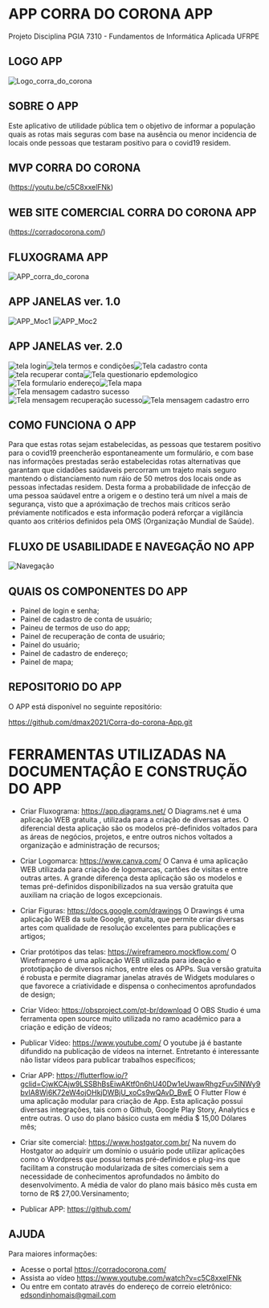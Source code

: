 # APP CORRA DO CORONA APP

Projeto Disciplina PGIA 7310 - Fundamentos de Informática Aplicada UFRPE

## LOGO APP
![Logo_corra_do_corona](https://user-images.githubusercontent.com/81516919/113529445-d4f08700-9599-11eb-92a4-e746e900c005.png)

## SOBRE O APP
Este aplicativo de utilidade pública tem o objetivo de informar a população quais
as rotas mais seguras com base na ausência ou menor incidencia de locais onde
pessoas que testaram positivo para o covid19 residem.

## MVP CORRA DO CORONA
(https://youtu.be/c5C8xxelFNk)  

## WEB SITE COMERCIAL CORRA DO CORONA APP
(https://corradocorona.com/)

## FLUXOGRAMA APP
![APP_corra_do_corona](https://user-images.githubusercontent.com/81516919/112786507-c996dc00-902c-11eb-80ec-542e30ccb454.png)


##  APP JANELAS ver. 1.0
![APP_Moc1](https://user-images.githubusercontent.com/81516919/113525786-483fcc00-958d-11eb-9825-5294f1ccf1a8.png)
![APP_Moc2](https://user-images.githubusercontent.com/81516919/113525966-4fb3a500-958e-11eb-8864-e2b78094cada.png)

##  APP JANELAS ver. 2.0
![tela login](https://user-images.githubusercontent.com/81516919/126136951-57b98959-5813-41f4-b02d-6cf6775195e4.JPG)![tela termos e condições](https://user-images.githubusercontent.com/81516919/126137204-f28362ce-488a-47c1-ac3e-6109708420f3.JPG)![Tela cadastro conta](https://user-images.githubusercontent.com/81516919/126136992-e69e44fd-e593-4a95-8640-3423af788930.JPG)![tela recuperar conta](https://user-images.githubusercontent.com/81516919/126137515-eaaf7625-4713-4356-95c3-75e1c8c445f1.JPG)![Tela questionario epdemologico](https://user-images.githubusercontent.com/81516919/126137607-04ad5ce3-d58a-4b74-8dc7-1888b71bc3c9.JPG)![Tela formulario endereço](https://user-images.githubusercontent.com/81516919/126137646-33bde4a2-9d76-45b8-8d35-e5dc690e69ce.JPG)![Tela mapa](https://user-images.githubusercontent.com/81516919/126137685-c1381e89-16f3-4898-86af-9ce56404a4b4.JPG)![Tela mensagem cadastro sucesso](https://user-images.githubusercontent.com/81516919/126137711-823c19ef-5b77-4d71-b066-db83570f8a46.JPG)![Tela mensagem recuperação sucesso](https://user-images.githubusercontent.com/81516919/126137772-35b7b32c-b199-41e4-bbea-ebac974f2739.JPG)![Tela mensagem cadastro erro](https://user-images.githubusercontent.com/81516919/126137785-b15b5231-7a80-451c-8491-300a1ba9c561.JPG)

## COMO FUNCIONA O APP
Para que estas rotas sejam estabelecidas, as pessoas que testarem positivo para o
covid19 preencherão espontaneamente um formulário, e com base nas informações prestadas
serão estabelecidas rotas alternativas que garantam que cidadões saúdaveis percorram
um trajeto mais seguro mantendo o distanciamento num ráio de 50 metros dos locais
onde as pessoas infectadas residem. Desta forma a probabilidade de infecção de uma
pessoa saúdavel entre a origem e o destino terá um nível a mais de segurança, visto que
a apróximação de trechos mais críticos serão préviamente notificados e esta informação
poderá reforçar a vigilância quanto aos critérios definidos pela OMS (Organização Mundial de Saúde).

## FLUXO DE USABILIDADE E NAVEGAÇÃO NO APP
![Navegação](https://user-images.githubusercontent.com/81516919/126157103-ab680580-b9e6-45be-b3e2-b2fe849b6dbc.png)


## QUAIS OS COMPONENTES DO APP
- Painel de login e senha;
- Painel de cadastro de conta de usuário;
- Paineu de termos de uso do app;
- Painel de recuperação de conta de usuário;
- Painel do usuário;
- Painel de cadastro de endereço;
- Painel de mapa;

## REPOSITORIO DO APP
O APP está disponível no seguinte repositório:

https://github.com/dmax2021/Corra-do-corona-App.git

# FERRAMENTAS UTILIZADAS NA DOCUMENTAÇÂO E CONSTRUÇÃO DO APP

- Criar Fluxograma:
https://app.diagrams.net/
O Diagrams.net é uma aplicação WEB gratuita , utilizada para a criação de diversas artes. O diferencial desta aplicação são os modelos pré-definidos voltados para as áreas de negócios, projetos, e entre outros nichos voltados a organização e administração de recursos;

- Criar Logomarca:
https://www.canva.com/
O Canva é uma aplicação WEB utilizada para criação de  logomarcas, cartões de visitas e entre outras artes. A grande diferença desta aplicação são os modelos e temas pré-definidos disponibilizados na sua versão gratuita que auxiliam na criação de logos excepcionais.

- Criar Figuras:
https://docs.google.com/drawings
O Drawings é uma aplicação WEB da suíte Google, gratuita, que permite criar diversas artes com qualidade de resolução excelentes para publicações e artigos;

- Criar protótipos das telas:
https://wireframepro.mockflow.com/
O Wireframepro é uma aplicação WEB utilizada para ideação e prototipação de diversos nichos, entre eles os APPs. Sua versão gratuita é robusta e permite diagramar janelas através de Widgets  modulares o que favorece a criatividade e dispensa o conhecimentos aprofundados de design;

- Criar Vídeo:
https://obsproject.com/pt-br/download
O OBS Studio é uma ferramenta open source muito utilizada no ramo acadêmico para a criação e edição de vídeos;

- Publicar Vídeo:
https://www.youtube.com/
O youtube já é bastante difundido na publicação de vídeos na internet. Entretanto é interessante não listar vídeos para publicar trabalhos específicos;

- Criar APP:
https://flutterflow.io/?gclid=CjwKCAjw9LSSBhBsEiwAKtf0n6hU40Dw1eUwawRhgzFuv5lNWy9bvlA8Wj6K72eW4ojOHkjDWBjU_xoCs9wQAvD_BwE
O Flutter Flow é uma aplicação modular para criação de App. Esta aplicação possui diversas integrações, tais com o Github, Google Play Story, Analytics e entre outras. O uso do plano básico custa em média $ 15,00 Dólares mês;

- Criar site comercial:
https://www.hostgator.com.br/
Na nuvem do Hostgator ao adquirir um domínio o usuário pode utilizar aplicações como o Wordpress que possui temas pré-definidos e plug-ins  que facilitam a construção modularizada de sites comerciais sem a necessidade de conhecimentos aprofundados no âmbito do desenvolvimento. A média de valor do plano mais básico mês custa em torno de R$ 27,00.Versinamento;

- Publicar APP:
https://github.com/ 

## AJUDA
Para maiores informações:
- Acesse o portal https://corradocorona.com/
- Assista ao vídeo https://www.youtube.com/watch?v=c5C8xxelFNk
- Ou entre em contato através do endereço de correio eletrônico: edsondinhomais@gmail.com

